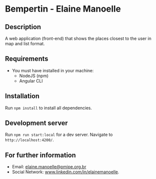 # Bempertin - Elaine Manoelle

## Description

A web application (front-end) that shows the places closest to the user in map and list format.

## Requirements
* You must have installed in your machine:
  * NodeJS (npm)
  * Angular CLI
  
## Installation

Run `npm install` to install all dependencies.

## Development server

Run `npm run start:local` for a dev server. Navigate to `http://localhost:4200/`.

## For further information

* Email: elaine.manoelle@pmipe.org.br
* Social Network: www.linkedin.com/in/elainemanoelle.
